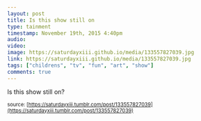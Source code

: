 ```yaml
---
layout: post
title: Is this show still on
type: tainment
timestamp: November 19th, 2015 4:40pm
audio: 
video: 
image: https://saturdayxiii.github.io/media/133557827039.jpg
link: https://saturdayxiii.github.io/media/133557827039.jpg
tags: ["childrens", "tv", "fun", "art", "show"]
comments: true
---
```

Is this show still on?
 
  
<small>source: [https://saturdayxiii.tumblr.com/post/133557827039](https://saturdayxiii.tumblr.com/post/133557827039)</small>